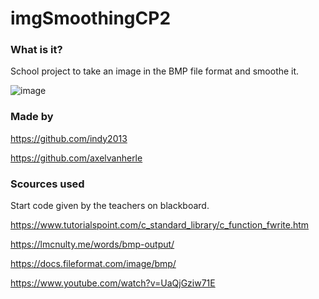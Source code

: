# imgSmoothingCP2
### What is it? 
School project to take an image in the BMP file format and smoothe it.

![image](https://user-images.githubusercontent.com/94362354/168565168-af57a563-30ec-4f7a-b5f6-b90ce03fad1d.png)

### Made by
https://github.com/indy2013

https://github.com/axelvanherle

### Scources used
Start code given by the teachers on blackboard.

https://www.tutorialspoint.com/c_standard_library/c_function_fwrite.htm

https://lmcnulty.me/words/bmp-output/

https://docs.fileformat.com/image/bmp/

https://www.youtube.com/watch?v=UaQjGziw71E
